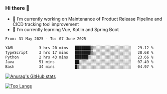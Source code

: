### Hi there 👋

- 🔭 I’m currently working on Maintenance of Product Release Pipeline and CICD tracking tool improvement
- 🌱 I’m currently learning Vue, Kotlin and Spring Boot

<!--START_SECTION:waka-->

```txt
From: 31 May 2025 - To: 07 June 2025

YAML           3 hrs 20 mins   ███████▒░░░░░░░░░░░░░░░░░   29.12 %
TypeScript     3 hrs 17 mins   ███████▒░░░░░░░░░░░░░░░░░   28.68 %
Python         2 hrs 43 mins   ██████░░░░░░░░░░░░░░░░░░░   23.66 %
Java           51 mins         ██░░░░░░░░░░░░░░░░░░░░░░░   07.49 %
Bash           34 mins         █▒░░░░░░░░░░░░░░░░░░░░░░░   04.97 %
```

<!--END_SECTION:waka-->

[![Anurag's GitHub stats](https://github-readme-stats.vercel.app/api?username=yunhao981&show_icons=true&theme=solarized-dark)](https://github.com/anuraghazra/github-readme-stats)

[![Top Langs](https://github-readme-stats.vercel.app/api/top-langs/?username=yunhao981&theme=solarized-dark&layout=compact)](https://github.com/anuraghazra/github-readme-stats)

<!--
**yunhao981/yunhao981** is a ✨ _special_ ✨ repository because its `README.md` (this file) appears on your GitHub profile.

Here are some ideas to get you started:

- 🔭 I’m currently working on Maintenance of Release Pipeline and CICD tracking tool improvement
- 🌱 I’m currently learning Vue, Kotlin and Spring Boot
- 👯 I’m looking to collaborate on ...
- 🤔 I’m looking for help with ...
- 💬 Ask me about ...
- 📫 How to reach me: ...
- 😄 Pronouns: ...
- ⚡ Fun fact: ...
-->


